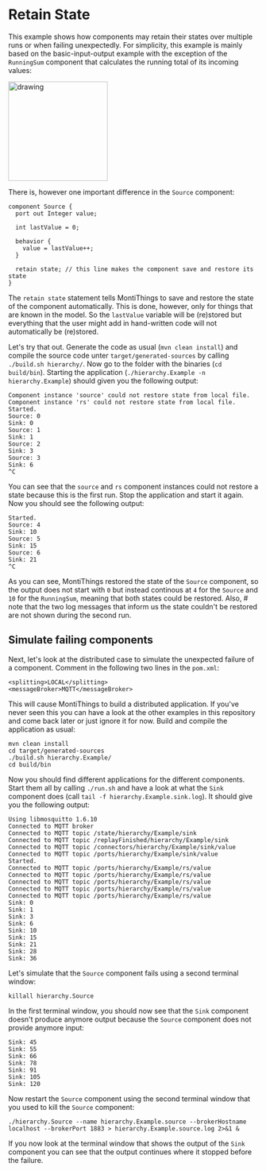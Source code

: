 # Retain State

This example shows how components may retain their states over multiple runs 
or when failing unexpectedly. 
For simplicity, this example is mainly based on the basic-input-output example 
with the exception of the `RunningSum` component that calculates the running
total of its incoming values:

<img src="docs/RetainState.png" alt="drawing" height="200px"/>

There is, however one important difference in the `Source` component:
```
component Source {
  port out Integer value;

  int lastValue = 0;

  behavior {
    value = lastValue++;
  }

  retain state; // this line makes the component save and restore its state
}
```

The `retain state` statement tells MontiThings to save and restore the state
of the component automatically. 
This is done, however, only for things that are known in the model. 
So the `lastValue` variable will be (re)stored but everything that the user 
might add in hand-written code will not automatically be (re)stored.

Let's try that out. Generate the code as usual (`mvn clean install`) and compile
the source code unter `target/generated-sources` by calling 
`./build.sh hierarchy/`.
Now go to the folder with the binaries (`cd build/bin`). 
Starting the application (`./hierarchy.Example -n hierarchy.Example`) should 
given you the following output:
```
Component instance 'source' could not restore state from local file.
Component instance 'rs' could not restore state from local file.
Started.
Source: 0
Sink: 0
Source: 1
Sink: 1
Source: 2
Sink: 3
Source: 3
Sink: 6
^C
```

You can see that the `source` and `rs` component instances could not restore a 
state because this is the first run. 
Stop the application and start it again.
Now you should see the following output:
```
Started.
Source: 4
Sink: 10
Source: 5
Sink: 15
Source: 6
Sink: 21
^C
```
As you can see, MontiThings restored the state of the `Source` component, so the
output does not start with `0` but instead continous at `4` for the `Source` and
`10` for the `RunningSum`, meaning that both states could be restored. Also, #
note that the two log messages that inform us the state couldn't be restored are
not shown during the second run. 

## Simulate failing components

Next, let's look at the distributed case to simulate the unexpected failure of 
a component.
Comment in the following two lines in the `pom.xml`:
```
<splitting>LOCAL</splitting>
<messageBroker>MQTT</messageBroker>
```
This will cause MontiThings to build a distributed application. 
If you've never seen this you can have a look at the other examples in this 
repository and come back later or just ignore it for now.
Build and compile the application as usual:
```
mvn clean install
cd target/generated-sources
./build.sh hierarchy.Example/
cd build/bin
```

Now you should find different applications for the different components.
Start them all by calling `./run.sh` and have a look at what the `Sink` 
component does (call `tail -f hierarchy.Example.sink.log`).
It should give you the following output:
```
Using libmosquitto 1.6.10
Connected to MQTT broker
Connected to MQTT topic /state/hierarchy/Example/sink
Connected to MQTT topic /replayFinished/hierarchy/Example/sink
Connected to MQTT topic /connectors/hierarchy/Example/sink/value
Connected to MQTT topic /ports/hierarchy/Example/sink/value
Started.
Connected to MQTT topic /ports/hierarchy/Example/rs/value
Connected to MQTT topic /ports/hierarchy/Example/rs/value
Connected to MQTT topic /ports/hierarchy/Example/rs/value
Connected to MQTT topic /ports/hierarchy/Example/rs/value
Connected to MQTT topic /ports/hierarchy/Example/rs/value
Sink: 0
Sink: 1
Sink: 3
Sink: 6
Sink: 10
Sink: 15
Sink: 21
Sink: 28
Sink: 36
```

Let's simulate that the `Source` component fails using a second terminal window:
```
killall hierarchy.Source
```

In the first terminal window, you should now see that the `Sink` component 
doesn't produce anymore output because the `Source` component does not provide 
anymore input:
```
Sink: 45
Sink: 55
Sink: 66
Sink: 78
Sink: 91
Sink: 105
Sink: 120
```

Now restart the `Source` component using the second terminal window that you 
used to kill the `Source` component: 
```
./hierarchy.Source --name hierarchy.Example.source --brokerHostname localhost --brokerPort 1883 > hierarchy.Example.source.log 2>&1 &
```
If you now look at the terminal window that shows the output of the `Sink` 
component you can see that the output continues where it stopped before the 
failure.
